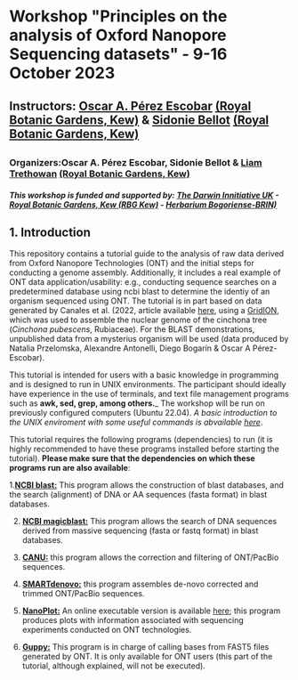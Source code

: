 # Workshop "Principles on the analysis of Oxford Nanopore Sequencing datasets" - 9-16 October 2023
## Instructors: [Oscar A. Pérez Escobar](https://operez-escobar.wixsite.com/orchidevo) [(Royal Botanic Gardens, Kew)](https://scholar.google.co.uk/citations?user=tSzyp6QAAAAJ&hl=en) & [Sidonie Bellot](https://www.kew.org/science/our-science/people/sidonie-bellot) [(Royal Botanic Gardens, Kew)](https://scholar.google.com/citations?user=KREJ2JsAAAAJ) 
## 
### Organizers:Oscar A. Pérez Escobar, Sidonie Bellot & [Liam Trethowan](https://www.kew.org/science/our-science/people/liam-trethowan) [(Royal Botanic Gardens, Kew)](https://scholar.google.com/citations?user=FgqqcMMAAAAJ)
##### This workshop is funded and supported by: [The Darwin Innitiative UK](https://www.darwininitiative.org.uk) - [Royal Botanic Gardens, Kew (RBG Kew)](https://www.kew.org) - [Herbarium Bogoriense-BRIN)](https://brin.go.id/en)

## 1. Introduction
This repository contains a tutorial guide to the analysis of raw data derived from Oxford Nanopore Technologies (ONT) and the initial steps for conducting a genome assembly. Additionally, it includes a real example of ONT data application/usability: e.g., conducting sequence searches on a predetermined database using ncbi blast to determine the identiy of an organism sequenced using ONT. The tutorial is in part based on data generated by Canales et al. (2022, article available [here](https://gigabytejournal.com/articles/71), using a [GridION](https://nanoporetech.com/products/gridion), which was used to assemble the nuclear genome of the cinchona tree (_Cinchona pubescens_, Rubiaceae). For the BLAST demonstrations, unpublished data from a mysterius organism will be used (data produced by Natalia Przelomska, Alexandre Antonelli, Diego Bogarín & Oscar A Pérez-Escobar).

This tutorial is intended for users with a basic knowledge in programming and is designed to run in UNIX environments. The participant should ideally have experience in the use of terminals, and text file management programs such as **awk, sed, grep, among others.**_ The workshop will be run on previously configured computers (Ubuntu 22.04). _A basic introduction to the UNIX enviroment with some useful commands is abvailable [here](https://github.com/siriusb-nox/Taller-Oxford-Nanopore-Dec-2022/blob/main/bash_tutorial.md)_. 

This tutorial requires the following programs (dependencies) to run (it is highly recommended to have these programs installed before starting the tutorial). **Please make sure that the dependencies on which these programs run are also available**:

1.[**NCBI blast:**](https://blast.ncbi.nlm.nih.gov/Blast.cgi?PAGE_TYPE=BlastDocs&DOC_TYPE=Download) This program allows the construction of blast databases, and the search (alignment) of DNA or AA sequences (fasta format) in blast databases. 

2. [**NCBI magicblast:**](https://ncbi.github.io/magicblast/doc/download.html) This program allows the search of DNA sequences derived from massive sequencing (fasta or fastq format) in blast databases.

3. [**CANU:**](https://github.com/marbl/canu) this program allows the correction and filtering of ONT/PacBio sequences.  

4. [**SMARTdenovo:**](https://github.com/ruanjue/smartdenovo) this program assembles de-novo corrected and trimmed ONT/PacBio sequences.

5. [**NanoPlot:**](https://github.com/wdecoster/NanoPlot) An online executable version is available [here](https://nanoplot.bioinf.be/); this program produces plots with information associated with sequencing experiments conducted on ONT technologies.

6. [**Guppy:**](https://nanoporetech.com/nanopore-sequencing-data-analysis) This program is in charge of calling bases from FAST5 files generated by ONT. It is only available for ONT users (this part of the tutorial, although explained, will not be executed).

